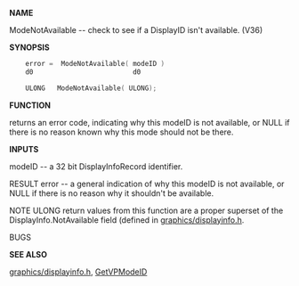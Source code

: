 
**NAME**

ModeNotAvailable -- check to see if a DisplayID isn't available. (V36)

**SYNOPSIS**

```c
    error =  ModeNotAvailable( modeID )
    d0                         d0

    ULONG   ModeNotAvailable( ULONG);

```
**FUNCTION**

returns an error code, indicating why this modeID is not available,
or NULL if there is no reason known why this mode should not be there.

**INPUTS**

modeID -- a 32 bit DisplayInfoRecord identifier.

RESULT
error -- a general indication of why this modeID is not available,
or NULL if there is no reason why it shouldn't be available.

NOTE
ULONG return values from this function are a proper superset of the
DisplayInfo.NotAvailable field (defined in [graphics/displayinfo.h](_OOBD).

BUGS

**SEE ALSO**

[graphics/displayinfo.h](_OOBD), [GetVPModeID](GetVPModeID)
